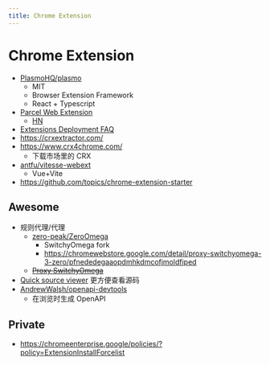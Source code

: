 ```yaml
---
title: Chrome Extension
---
```


# Chrome Extension

- [PlasmoHQ/plasmo](https://github.com/PlasmoHQ/plasmo)
  - MIT
  - Browser Extension Framework
  - React + Typescript
- [Parcel Web Extension](https://parceljs.org/recipes/web-extension/)
  - [HN](https://news.ycombinator.com/item?id=31609896)
- [Extensions Deployment FAQ](https://www.chromium.org/developers/extensions-deployment-faq)
- https://crxextractor.com/
- https://www.crx4chrome.com/
  - 下载市场里的 CRX
- [antfu/vitesse-webext](https://github.com/antfu/vitesse-webext)
  - Vue+Vite
- https://github.com/topics/chrome-extension-starter

## Awesome

- 规则代理/代理
  - [zero-peak/ZeroOmega](https://github.com/zero-peak/ZeroOmega)
    - SwitchyOmega fork
    - https://chromewebstore.google.com/detail/proxy-switchyomega-3-zero/pfnededegaaopdmhkdmcofjmoldfiped
  - ~~[Proxy SwitchyOmega](https://chrome.google.com/webstore/detail/proxy-switchyomega/padekgcemlokbadohgkifijomclgjgif)~~
- [Quick source viewer](https://chrome.google.com/webstore/detail/quick-source-viewer/cfmcghennfbpmhemnnfjhkdmnbidpanb/related)
  更方便查看源码
- [AndrewWalsh/openapi-devtools](https://github.com/AndrewWalsh/openapi-devtools)
  - 在浏览时生成 OpenAPI

## Private

- https://chromeenterprise.google/policies/?policy=ExtensionInstallForcelist
